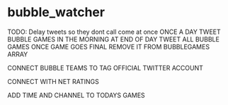 # bubble_watcher

TODO:
Delay tweets so they dont call come at once
ONCE A DAY TWEET BUBBLE GAMES IN THE MORNING
AT END OF DAY TWEET ALL BUBBLE GAMES
ONCE GAME GOES FINAL REMOVE IT FROM BUBBLEGAMES ARRAY

CONNECT BUBBLE TEAMS TO TAG OFFICIAL TWITTER ACCOUNT

CONNECT WITH NET RATINGS

ADD TIME AND CHANNEL TO TODAYS GAMES
